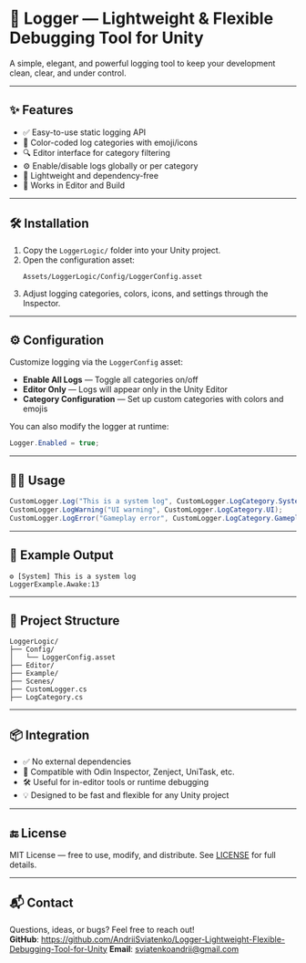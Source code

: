 # 📘 Logger — Lightweight & Flexible Debugging Tool for Unity

A simple, elegant, and powerful logging tool to keep your development clean, clear, and under control.

---

## ✨ Features

- ✅ Easy-to-use static logging API  
- 🎨 Color-coded log categories with emoji/icons  
- 🔍 Editor interface for category filtering  
- ⚙️ Enable/disable logs globally or per category  
- 🧩 Lightweight and dependency-free  
- 🎯 Works in Editor and Build

---

## 🛠️ Installation

1. Copy the `LoggerLogic/` folder into your Unity project.
2. Open the configuration asset:
   ```
   Assets/LoggerLogic/Config/LoggerConfig.asset
   ```
3. Adjust logging categories, colors, icons, and settings through the Inspector.

---

## ⚙️ Configuration

Customize logging via the `LoggerConfig` asset:
- **Enable All Logs** — Toggle all categories on/off
- **Editor Only** — Logs will appear only in the Unity Editor
- **Category Configuration** — Set up custom categories with colors and emojis

You can also modify the logger at runtime:
```csharp
Logger.Enabled = true;
```

---

## 🧑‍💻 Usage

```csharp
CustomLogger.Log("This is a system log", CustomLogger.LogCategory.System);
CustomLogger.LogWarning("UI warning", CustomLogger.LogCategory.UI);
CustomLogger.LogError("Gameplay error", CustomLogger.LogCategory.Gameplay);
```

---

## 🧪 Example Output

```
⚙ [System] This is a system log  
LoggerExample.Awake:13
```

---

## 📂 Project Structure

```
LoggerLogic/
├── Config/
│   └── LoggerConfig.asset
├── Editor/
├── Example/
├── Scenes/
├── CustomLogger.cs
├── LogCategory.cs
```

---

## 📦 Integration

- ✅ No external dependencies
- 🧩 Compatible with Odin Inspector, Zenject, UniTask, etc.
- 🛠️ Useful for in-editor tools or runtime debugging
- 💡 Designed to be fast and flexible for any Unity project

---

## 🔚 License

MIT License — free to use, modify, and distribute. See [LICENSE](./LICENSE) for full details.

---

## 📬 Contact

Questions, ideas, or bugs? Feel free to reach out!  
**GitHub**: https://github.com/AndriiSviatenko/Logger-Lightweight-Flexible-Debugging-Tool-for-Unity
**Email**: sviatenkoandrii@gmail.com
